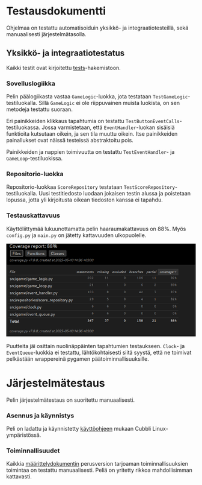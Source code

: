 # Testausdokumentti
Ohjelmaa on testattu automatisoiduin yksikkö- ja integraatiotesteillä, sekä manuaalisesti järjestelmätasolla.

## Yksikkö- ja integraatiotestatus
Kaikki testit ovat kirjoitettu [tests](src/tests/)-hakemistoon.
### Sovelluslogiikka
Pelin päälogiikasta vastaa `GameLogic`-luokka, jota testataan `TestGameLogic`-testiluokalla. Sillä `GameLogic` ei ole riippuvainen muista luokista, on sen metodeja testattu suoraan.

Eri painikkeiden klikkaus tapahtumia on testattu `TestButtonEventCalls`-testiluokassa. Jossa varmistetaan, että `EventHandler`-luokan sisäisiä funktioita kutsutaan oikein, ja sen tila muuttu oikein. Itse painikkeiden painallukset ovat näissä testeissä abstraktoitu pois.

Painikkeiden ja nappien toimivuutta on testattu `TestEventHandler`- ja `GameLoop`-testiluokissa.

### Repositorio-luokka
Repositorio-luokkaa `ScoreRepository` testataan `TestScoreRepository`-testiluokalla. Uusi testitiedosto luodaan jokaisen testin alussa ja poistetaan lopussa, jotta yli kirjoitusta oikean tiedoston kanssa ei tapahdu.

### Testauskattavuus
Käyttöliittymää lukuunottamatta pelin haaraumakattavuus on 88%. Myös `config.py` ja `main.py` on jätetty kattavuuden ulkopuolelle.


![](https://github.com/saimouu/ot-harjoitustyo/blob/main/dokumentaatio/kuvat/testikattavuus.png)


Puutteita jäi osittain nuolinäppäinten tapahtumien testaukseen. `Clock`- ja `EventQueue`-luokkia ei testattu, lähtökohtaisesti siitä syystä, että ne toimivat pelkästään wrappereinä pygamen päätoiminnallisuuksille.

# Järjestelmätestaus
Pelin järjestelmätestaus on suoritettu manuaalisesti.

### Asennus ja käynnistys
Peli on ladattu ja käynnistetty [käyttöohjeen](dokumentaatio/kayttoohje.md) mukaan Cubbli Linux-ympäristössä.

### Toiminnallisuudet
Kaikkia [määrittelydokumentin](dokumentaatio/vaatimusmaarittely.md) perusversion tarjoaman toiminnallisuuksien toimintaa on testattu manuaalisesti. Peliä on yritetty rikkoa mahdollisimman kattavasti.
